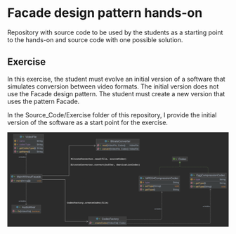 # Facade design pattern hands-on

Repository with source code to be used by the students as a starting point to the hands-on and source code with one possible solution.

## Exercise

In this exercise, the student must evolve an initial version of a software that simulates conversion between video formats. The initial version does not use the Facade design pattern. The student must create a new version that uses the pattern Facade.

In the Source_Code/Exercise folder of this repository, I provide the initial version of the software as a start point for the exercise.

<p align="center">
<img src="UML_Diagrams/Class_Diagram_Initial_Version.png" title="UML Class diagram form the initial version of the exercise" alt="UML Class Diagram">
</p>
